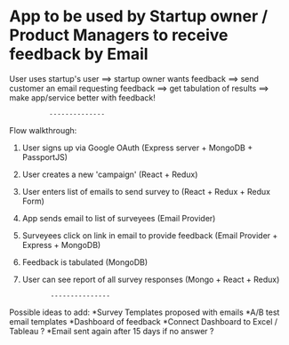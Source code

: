 # App to be used by Startup owner / Product Managers to receive feedback by Email

User uses startup's user 
==> startup owner wants feedback 
==> send customer an email requesting feedback 
==> get tabulation of results 
==> make app/service better with feedback!

              --------------

Flow walkthrough:

1. User signs up via Google OAuth (Express server + MongoDB + PassportJS)
2. User creates a new 'campaign' (React + Redux)
3. User enters list of emails to send survey to (React + Redux + Redux Form)
4. App sends email to list of surveyees  (Email Provider)
5. Surveyees click on link in email to provide feedback  (Email Provider + Express + MongoDB)
6. Feedback is tabulated (MongoDB)
7. User can see report of all survey responses (Mongo + React + Redux)


              ---------------

Possible ideas to add:
*Survey Templates proposed with emails
*A/B test email templates
*Dashboard of feedback
*Connect Dashboard to Excel / Tableau ?
*Email sent again after 15 days if no answer ?
